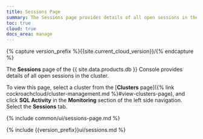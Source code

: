 ```yaml
---
title: Sessions Page
summary: The Sessions page provides details of all open sessions in the cluster.
toc: true
cloud: true
docs_area: manage
---
```


{% capture version_prefix %}{{site.current_cloud_version}}/{% endcapture %}

The **Sessions** page of the {{ site.data.products.db }} Console provides details of all open sessions in the cluster.

To view this page, select a cluster from the [**Clusters** page]({% link cockroachcloud/cluster-management.md %}#view-clusters-page), and click **SQL Activity** in the **Monitoring** section of the left side navigation. Select the **Sessions** tab.

{% include common/ui/sessions-page.md %}

{% include {{version_prefix}}ui/sessions.md %}
